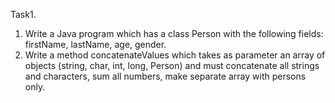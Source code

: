 Task1.

1. Write a Java program which has a class Person with the following fields: firstName,
lastName, age, gender.
2. Write a method concatenateValues which takes as parameter an array of objects
   (string, char, int, long, Person) and must concatenate all strings and characters,
   sum all numbers, make separate array with persons only.